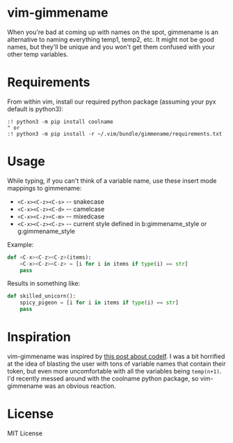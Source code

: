 vim-gimmename
=============

When you're bad at coming up with names on the spot, gimmename is an
alternative to naming everything temp1, temp2, etc. It might not be good names,
but they'll be unique and you won't get them confused with your other temp
variables.


Requirements
============

From within vim, install our required python package (assuming your pyx default is python3):

```vim
:! python3 -m pip install coolname
" or
:! python3 -m pip install -r ~/.vim/bundle/gimmename/requirements.txt
```


Usage
=====

While typing, if you can't think of a variable name, use these insert mode mappings to gimmename:

* `<C-x><C-z><C-s>` -- snakecase
* `<C-x><C-z><C-d>` -- camelcase
* `<C-x><C-z><C-m>` -- mixedcase
* `<C-x><C-z><C-z>` -- current style defined in b:gimmename_style or g:gimmename_style

Example:

```python
def <C-x><C-z><C-z>(items):
    <C-x><C-z><C-z> = [i for i in items if type(i) == str]
    pass
```

Results in something like:

```python
def skilled_unicorn():
    spicy_pigeon = [i for i in items if type(i) == str]
    pass
```


Inspiration
===========

vim-gimmename was inspired by [this post about
codelf](https://www.reddit.com/r/vim/comments/g74lbf/a_vim_plugin_for_searching_useful_variable_names/).
I was a bit horrified at the idea of blasting the user with tons of variable
names that contain their token, but even more uncomfortable with all the
variables being `temp(n+1)`. I'd recently messed around with the coolname
python package, so vim-gimmename was an obvious reaction.


License
=======

MIT License
